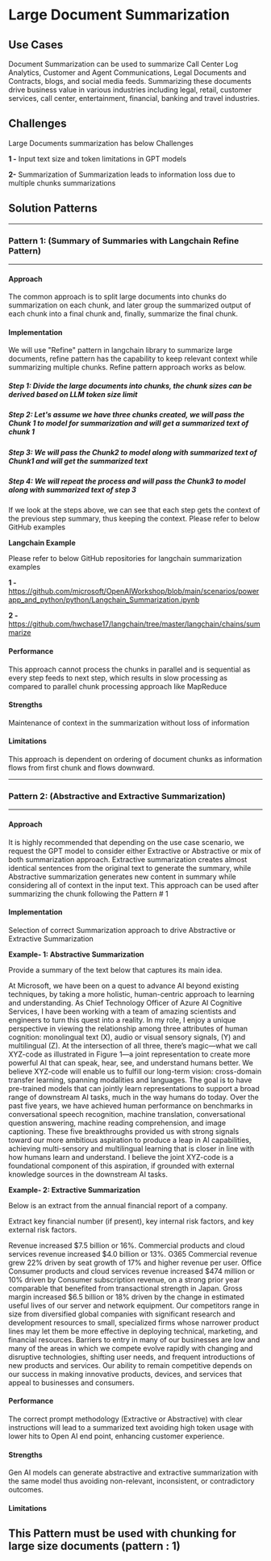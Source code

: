 
# Large Document Summarization

## Use Cases

Document Summarization can be used to summarize Call Center Log Analytics, Customer and Agent Communications, Legal Documents and Contracts, blogs, and social media feeds. Summarizing these documents drive business value in various industries including legal, retail, customer services, call center, entertainment, financial, banking and travel industries. 


## Challenges

Large Documents summarization has below Challenges

**1 -** Input text size and token limitations in GPT models 

**2-** Summarization of Summarization leads to information loss due to multiple chunks summarizations


## Solution Patterns

---
### Pattern 1: (Summary of Summaries with Langchain Refine Pattern)
---
#### Approach

The common approach is to split large documents into chunks do summarization on each chunk, and later group the summarized output of each chunk into a final chunk and, finally, summarize the final chunk.



 
#### Implementation

We will use "Refine" pattern in langchain library to summarize large documents, refine pattern has the capability to keep relevant context while summarizing multiple chunks. Refine pattern approach works as below.

##### Step 1: Divide the large documents into chunks, the chunk sizes can be derived based on LLM token size limit
##### Step 2: Let's assume we have three chunks created, we will pass the Chunk 1 to model for summarization and will get a summarized text of chunk 1
##### Step 3: We will pass the Chunk2 to model along with summarized text of Chunk1 and will get the summarized text
##### Step 4: We will repeat the process and will pass the Chunk3 to model along with summarized text of step 3

If we look at the steps above, we can see that each step gets the context of the previous step summary, thus keeping the context. Please refer to below GitHub examples

**Langchain Example**

Please refer to below GitHub repositories for langchain summarization examples 

**1 -** https://github.com/microsoft/OpenAIWorkshop/blob/main/scenarios/powerapp_and_python/python/Langchain_Summarization.ipynb 

**2 -** https://github.com/hwchase17/langchain/tree/master/langchain/chains/summarize


#### Performance

This approach cannot process the chunks in parallel and is sequential as every step feeds to next step, which results in slow processing as compared to parallel chunk processing approach like MapReduce

#### Strengths

Maintenance of context in the summarization without loss of information 

#### Limitations

This approach is dependent on ordering of document chunks as information flows from first chunk and flows downward.

---



### Pattern 2: (Abstractive and Extractive Summarization)
---
#### Approach

It is highly recommended that depending on the use case scenario, we request the GPT model to consider either Extractive or Abstractive or mix of both summarization approach. Extractive summarization creates almost identical sentences from the original text to generate the summary, while Abstractive summarization generates new content in summary while considering all of context in the input text. This approach can be used after summarizing the chunk following the Pattern # 1




#### Implementation

Selection of correct Summarization approach to drive Abstractive or Extractive Summarization 


**Example- 1: Abstractive Summarization**

Provide a summary of the text below that captures its main idea.

At Microsoft, we have been on a quest to advance AI beyond existing techniques, by taking a more holistic, human-centric approach to learning and understanding. As Chief Technology Officer of Azure AI Cognitive Services, I have been working with a team of amazing scientists and engineers to turn this quest into a reality. In my role, I enjoy a unique perspective in viewing the relationship among three attributes of human cognition: monolingual text (X), audio or visual sensory signals, (Y) and multilingual (Z). At the intersection of all three, there’s magic—what we call XYZ-code as illustrated in Figure 1—a joint representation to create more powerful AI that can speak, hear, see, and understand humans better. We believe XYZ-code will enable us to fulfill our long-term vision: cross-domain transfer learning, spanning modalities and languages. The goal is to have pre-trained models that can jointly learn representations to support a broad range of downstream AI tasks, much in the way humans do today. Over the past five years, we have achieved human performance on benchmarks in conversational speech recognition, machine translation, conversational question answering, machine reading comprehension, and image captioning. These five breakthroughs provided us with strong signals toward our more ambitious aspiration to produce a leap in AI capabilities, achieving multi-sensory and multilingual learning that is closer in line with how humans learn and understand. I believe the joint XYZ-code is a foundational component of this aspiration, if grounded with external knowledge sources in the downstream AI tasks.


**Example- 2: Extractive Summarization**

Below is an extract from the annual financial report of a company. 

Extract key financial number (if present), key internal risk factors, and key external risk factors.

Revenue increased $7.5 billion or 16%. Commercial products and cloud services revenue increased $4.0 billion or 13%. O365 Commercial revenue grew 22% driven by seat growth of 17% and higher revenue per user. Office Consumer products and cloud services revenue increased $474 million or 10% driven by Consumer subscription revenue, on a strong prior year comparable that benefited from transactional strength in Japan. Gross margin increased $6.5 billion or 18% driven by the change in estimated useful lives of our server and network equipment. 
Our competitors range in size from diversified global companies with significant research and development resources to small, specialized firms whose narrower product lines may let them be more effective in deploying technical, marketing, and financial resources. Barriers to entry in many of our businesses are low and many of the areas in which we compete evolve rapidly with changing and disruptive technologies, shifting user needs, and frequent introductions of new products and services. Our ability to remain competitive depends on our success in making innovative products, devices, and services that appeal to businesses and consumers.


#### Performance

The correct prompt methodology (Extractive or Abstractive) with clear instructions will lead to a summarized text avoiding high token usage with lower hits to Open AI end point, enhancing customer experience.

#### Strengths

Gen AI models can generate abstractive and extractive summarization with the same model thus avoiding non-relevant, inconsistent, or contradictory outcomes.

#### Limitations

This Pattern must be used with chunking for large size documents (pattern : 1) 
---

